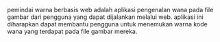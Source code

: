 pemindai warna berbasis web adalah aplikasi pengenalan wana pada file gambar dari pengguna yang dapat dijalankan melalui web. aplikasi ini diharapkan dapat membantu pengguna untuk menemukan warna kode wana yang terdapat pada file gambar mereka.

<!---
zellunasaaaa/zellunasaaaa is a ✨ special ✨ repository because its `README.md` (this file) appears on your GitHub profile.
You can click the Preview link to take a look at your changes.
--->
